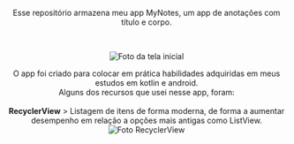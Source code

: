 <p align="center">Esse repositório armazena meu app MyNotes, um app de anotações com título e corpo.</p>
<br>
<p align="center"><img src="https://user-images.githubusercontent.com/11887846/179074250-841e7d97-5c56-4f14-ac6e-b361a974997f.png"
 alt="Foto da tela inicial" align=middle></p>

 <p align="center">O app foi criado para colocar em prática habilidades adquiridas em meus estudos em kotlin e android.<br>
 Alguns dos recursos que usei nesse app, foram: <br><br>
 <b>RecyclerView</b> > Listagem de itens de forma moderna, de forma a aumentar desempenho em relação a opções mais antigas como ListView. <br>
 <img src="https://user-images.githubusercontent.com/11887846/179085833-a3b2e5df-086f-47d9-8e1c-2fd84e28b17c.png"
 alt="Foto RecyclerView" align=middle></p>
 </p>
